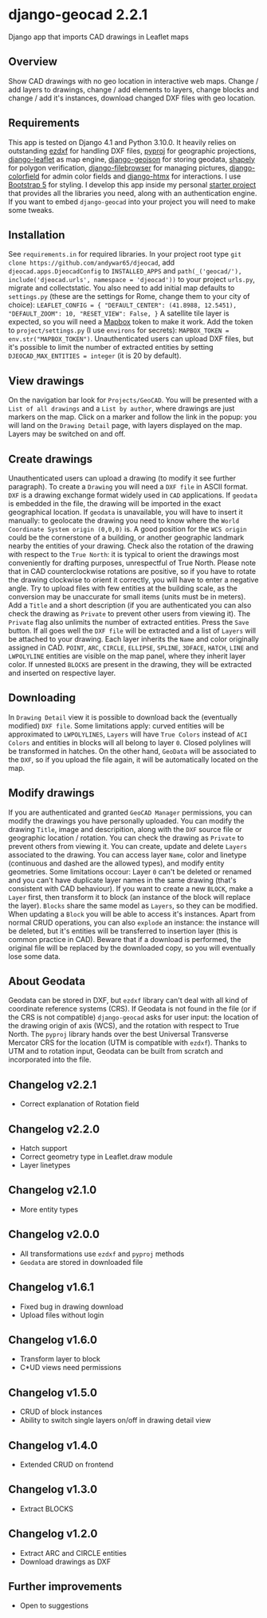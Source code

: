# django-geocad 2.2.1
Django app that imports CAD drawings in Leaflet maps
## Overview
Show CAD drawings with no geo location in interactive web maps. Change / add layers to drawings, change / add elements to layers, change blocks and change / add it's instances, download changed DXF files with geo location.
## Requirements
This app is tested on Django 4.1 and Python 3.10.0. It heavily relies on outstanding [ezdxf](https://ezdxf.mozman.at/) for handling DXF files, [pyproj](https://pyproj4.github.io/pyproj/stable/) for geographic projections, [django-leaflet](https://django-leaflet.readthedocs.io/en/latest/index.html/) as map engine, [django-geojson](https://django-geojson.readthedocs.io/en/latest/) for storing geodata, [shapely](https://shapely.readthedocs.io/en/stable/manual.html) for polygon verification, [django-filebrowser](https://django-filebrowser.readthedocs.io/en/latest/) for managing pictures, [django-colorfield](https://github.com/fabiocaccamo/django-colorfield) for admin color fields and [django-htmx](https://django-htmx.readthedocs.io/en/latest/) for interactions. I use [Bootstrap 5](https://getbootstrap.com/) for styling. I develop this app inside my personal [starter project](https://github.com/andywar65/project_repo/tree/architettura) that provides all the libraries you need, along with an authentication engine. If you want to embed `django-geocad` into your project you will need to make some tweaks.
## Installation
See `requirements.in` for required libraries. In your project root type `git clone https://github.com/andywar65/djeocad`, add `djeocad.apps.DjeocadConfig` to `INSTALLED_APPS` and `path(_('geocad/'), include('djeocad.urls', namespace = 'djeocad'))` to your project `urls.py`, migrate and collectstatic. You also need to add initial map defaults to `settings.py` (these are the settings for Rome, change them to your city of choice):
`LEAFLET_CONFIG = {
    "DEFAULT_CENTER": (41.8988, 12.5451),
    "DEFAULT_ZOOM": 10,
    "RESET_VIEW": False,
}`
A satellite tile layer is expected, so you will need a [Mapbox](https://www.mapbox.com/) token to make it work. Add the token to `project/settings.py` (I use `environs` for secrets): `MAPBOX_TOKEN = env.str("MAPBOX_TOKEN")`.
Unauthenticated users can upload DXF files, but it's possible to limit the number of extracted entities by setting `DJEOCAD_MAX_ENTITIES = integer` (it is 20 by default).
## View drawings
On the navigation bar look for `Projects/GeoCAD`. You will be presented with a `List of all drawings` and a `List by author`, where drawings are just markers on the map. Click on a marker and follow the link in the popup: you will land on the `Drawing Detail` page, with layers displayed on the map. Layers may be switched on and off.
## Create drawings
Unauthenticated users can upload a drawing (to modify it see further paragraph). To create a `Drawing` you will need a `DXF file` in ASCII format. `DXF` is a drawing exchange format widely used in `CAD` applications.
If `geodata` is embedded in the file, the drawing will be imported in the exact geographical location. If `geodata` is unavailable, you will have to insert it manually: to geolocate the drawing you need to know where the `World Coordinate System origin (0,0,0)` is. A good position for the `WCS origin` could be the cornerstone of a building, or another geographic landmark nearby the entities of your drawing.
Check also the rotation of the drawing with respect to the `True North`: it is typical to orient the drawings most conveniently for drafting purposes, unrespectful of True North. Please note that in CAD counterclockwise rotations are positive, so if you have to rotate the drawing clockwise to orient it correctly, you will have to enter a negative angle.
Try to upload files with few entities at the building scale, as the conversion may be unaccurate for small items (units must be in meters).
Add a `Title` and a short description (if you are authenticated you can also check the drawing as `Private` to prevent other users from viewing it). The `Private` flag also unlimits the number of extracted entities.
Press the `Save` button. If all goes well the `DXF file` will be extracted and a list of `Layers` will be attached to your drawing. Each layer inherits the `Name` and color originally assigned in CAD. `POINT`, `ARC`, `CIRCLE`, `ELLIPSE`, `SPLINE`, `3DFACE`, `HATCH`, `LINE` and `LWPOLYLINE` entities are visible on the map panel, where they inherit layer color. If unnested `BLOCKS` are present in the drawing, they will be extracted and inserted on respective layer.
## Downloading
In `Drawing Detail` view it is possible to download back the (eventually modified) `DXF file`. Some limitations apply: curved entities will be approximated to `LWPOLYLINES`, `Layers` will have `True Colors` instead of `ACI Colors` and entities in blocks will all belong to layer `0`. Closed polylines will be transformed in hatches. On the other hand, `GeoData` will be associated to the `DXF`, so if you upload the file again, it will be automatically located on the map.
## Modify drawings
If you are authenticated and granted `GeoCAD Manager` permissions, you can modify the drawings you have personally uploaded.
You can modify the drawing `Title`, image and descripition, along with the `DXF` source file or geographic location / rotation. You can check the drawing as `Private` to prevent others from viewing it.
You can create, update and delete `Layers` associated to the drawing. You can access layer `Name`, color and linetype (continuous and dashed are the allowed types), and modify entity geometries. Some limitations occour: Layer `0` can't be deleted or renamed and you can't have duplicate layer names in the same drawing (that's consistent with CAD behaviour).
If you want to create a new `BLOCK`, make a `Layer` first, then transform it to block (an instance of the block will replace the layer). `Blocks` share the same model as `Layers`, so they can be modified. When updating a `Block` you will be able to access it's instances. Apart from normal CRUD operations, you can also `explode` an instance: the instance will be deleted, but it's entities will be transferred to insertion layer (this is common practice in CAD).
Beware that if a download is performed, the original file will be replaced by the downloaded copy, so you will eventually lose some data.
## About Geodata
Geodata can be stored in DXF, but `ezdxf` library can't deal with all kind of coordinate reference systems (CRS). If Geodata is not found in the file (or if the CRS is not compatible) `django-geocad` asks for user input: the location of the drawing origin of axis (WCS), and the rotation with respect to True North. The `pyproj` library hands over the best Universal Transverse Mercator CRS for the location (UTM is compatible with `ezdxf`). Thanks to UTM and to rotation input, Geodata can be built from scratch and incorporated into the file.

## Changelog v2.2.1
* Correct explanation of Rotation field
## Changelog v2.2.0
* Hatch support
* Correct geometry type in Leaflet.draw module
* Layer linetypes
## Changelog v2.1.0
* More entity types
## Changelog v2.0.0
* All transformations use `ezdxf` and `pyproj` methods
* `Geodata` are stored in downloaded file
## Changelog v1.6.1
* Fixed bug in drawing download
* Upload files without login
## Changelog v1.6.0
* Transform layer to block
* C*UD views need permissions
## Changelog v1.5.0
* CRUD of block instances
* Ability to switch single layers on/off in drawing detail view
## Changelog v1.4.0
* Extended CRUD on frontend
## Changelog v1.3.0
* Extract BLOCKS
## Changelog v1.2.0
* Extract ARC and CIRCLE entities
* Download drawings as DXF
## Further improvements
* Open to suggestions
